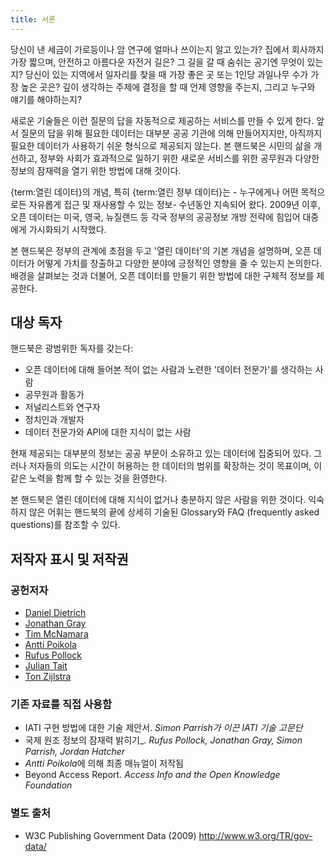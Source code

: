 ```yaml
---
title: 서론
---
```


당신이 낸 세금이 가로등이나 암 연구에 얼마나 쓰이는지 알고 있는가? 집에서 회사까지 가장 짧으며, 안전하고 아름다운 자전거 길은? 그 길을 갈 때 숨쉬는 공기엔 무엇이 있는지? 당신이 있는 지역에서 일자리를 찾을 때 가장 좋은 곳 또는 1인당 과일나무 수가 가장 높은 곳은? 깊이 생각하는 주제에 결정을 할 때 언제 영향을 주는지, 그리고 누구와 얘기를 해야하는지?

새로운 기술들은 이런 질문의 답을 자동적으로 제공하는 서비스를 만들 수 있게 한다. 앞서 질문의 답을 위해 필요한 데이터는 대부분 공공 기관에 의해 만들어지지만, 아직까지 필요한 데이터가 사용하기 쉬운 형식으로 제공되지 않는다. 본 핸드북은 시민의 삶을 개선하고, 정부와 사회가 효과적으로 일하기 위한 새로운 서비스를 위한 공무원과 다양한 정보의 잠재력을 열기 위한 방법에 대해 것이다.

{term:열린 데이터}의 개념, 특히 {term:열린 정부 데이터}는 - 누구에게나 어떤 목적으로든 자유롭게 접근 및 재사용할 수 있는 정보- 수년동안 지속되어 왔다. 2009년 이후, 오픈 데이터는 미국, 영국, 뉴질랜드 등 각국 정부의 공공정보 개방 전략에 힘입어 대중에게 가시화되기 시작했다.

본 핸드북은 정부의 관계에 초점을 두고 '열린 데이터'의 기본 개념을 설명하며, 오픈 데이터가 어떻게 가치를 창출하고 다양한 분야에 긍정적인 영향을 줄 수 있는지 논의한다. 배경을 살펴보는 것과 더불어, 오픈 데이터를 만들기 위한 방법에 대한 구체적 정보를 제공한다.

## 대상 독자

핸드북은 광범위한 독자를 갖는다:

-   오픈 데이터에 대해 들어본 적이 없는 사람과 노련한 '데이터 전문가'를 생각하는 사람
-   공무원과 활동가
-   저널리스트와 연구자
-   정치인과 개발자
-   데이터 전문가와 API에 대한 지식이 없는 사람

현재 제공되는 대부분의 정보는 공공 부문이 소유하고 있는 데이터에 집중되어 있다. 그러나 저자들의 의도는 시간이 허용하는 한 데이터의 범위를 확장하는 것이 목표이며, 이같은 노력을 함께 할 수 있는 것을 환영한다.

본 핸드북은 열린 데이터에 대해 지식이 없거나 충분하지 않은 사람을 위한 것이다. 익숙하지 않은 어휘는 핸드북의 끝에 상세히 기술된 Glossary와 FAQ (frequently asked questions)를 참조할 수 있다.

## 저작자 표시 및 저작권

### 공헌저자

-   [Daniel Dietrich](http://ddie.me/)
-   [Jonathan Gray](http://jonathangray.org/)
-   [Tim McNamara](http://timmcnamara.co.nz)
-   [Antti Poikola](http://apoikola.wordpress.com/)
-   [Rufus Pollock](http://rufuspollock.org/)
-   [Julian Tait](http://www.littlestar.tv/)
-   [Ton Zijlstra](http://www.zylstra.org/)

### 기존 자료를 직접 사용함

-   IATI 구현 방법에 대한 기술 제안서. *Simon Parrish가 이끈 IATI 기술 고문단*
-   국제 원조 정보의 잠재력 밝히기\_. *Rufus Pollock, Jonathan Gray, Simon Parrish, Jordan Hatcher*
-   *Antti Poikola*에 의해 최종 매뉴얼이 저작됨
-   Beyond Access Report. *Access Info and the Open Knowledge Foundation*

### 별도 출처

-   W3C Publishing Government Data (2009) <http://www.w3.org/TR/gov-data/>